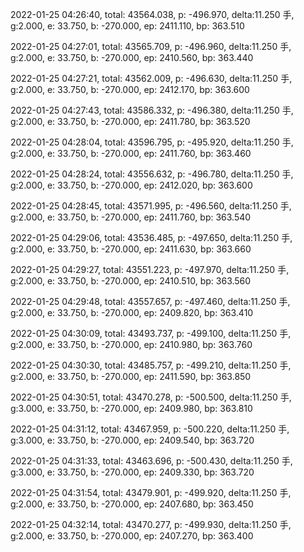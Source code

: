 2022-01-25 04:26:40, total: 43564.038, p: -496.970, delta:11.250 手, g:2.000, e: 33.750, b: -270.000, ep: 2411.110, bp: 363.510

2022-01-25 04:27:01, total: 43565.709, p: -496.960, delta:11.250 手, g:2.000, e: 33.750, b: -270.000, ep: 2410.560, bp: 363.440

2022-01-25 04:27:21, total: 43562.009, p: -496.630, delta:11.250 手, g:2.000, e: 33.750, b: -270.000, ep: 2412.170, bp: 363.600

2022-01-25 04:27:43, total: 43586.332, p: -496.380, delta:11.250 手, g:2.000, e: 33.750, b: -270.000, ep: 2411.780, bp: 363.520

2022-01-25 04:28:04, total: 43596.795, p: -495.920, delta:11.250 手, g:2.000, e: 33.750, b: -270.000, ep: 2411.760, bp: 363.460

2022-01-25 04:28:24, total: 43556.632, p: -496.780, delta:11.250 手, g:2.000, e: 33.750, b: -270.000, ep: 2412.020, bp: 363.600

2022-01-25 04:28:45, total: 43571.995, p: -496.560, delta:11.250 手, g:2.000, e: 33.750, b: -270.000, ep: 2411.760, bp: 363.540

2022-01-25 04:29:06, total: 43536.485, p: -497.650, delta:11.250 手, g:2.000, e: 33.750, b: -270.000, ep: 2411.630, bp: 363.660

2022-01-25 04:29:27, total: 43551.223, p: -497.970, delta:11.250 手, g:2.000, e: 33.750, b: -270.000, ep: 2410.510, bp: 363.560

2022-01-25 04:29:48, total: 43557.657, p: -497.460, delta:11.250 手, g:2.000, e: 33.750, b: -270.000, ep: 2409.820, bp: 363.410

2022-01-25 04:30:09, total: 43493.737, p: -499.100, delta:11.250 手, g:2.000, e: 33.750, b: -270.000, ep: 2410.980, bp: 363.760

2022-01-25 04:30:30, total: 43485.757, p: -499.210, delta:11.250 手, g:2.000, e: 33.750, b: -270.000, ep: 2411.590, bp: 363.850

2022-01-25 04:30:51, total: 43470.278, p: -500.500, delta:11.250 手, g:3.000, e: 33.750, b: -270.000, ep: 2409.980, bp: 363.810

2022-01-25 04:31:12, total: 43467.959, p: -500.220, delta:11.250 手, g:3.000, e: 33.750, b: -270.000, ep: 2409.540, bp: 363.720

2022-01-25 04:31:33, total: 43463.696, p: -500.430, delta:11.250 手, g:3.000, e: 33.750, b: -270.000, ep: 2409.330, bp: 363.720

2022-01-25 04:31:54, total: 43479.901, p: -499.920, delta:11.250 手, g:2.000, e: 33.750, b: -270.000, ep: 2407.680, bp: 363.450

2022-01-25 04:32:14, total: 43470.277, p: -499.930, delta:11.250 手, g:2.000, e: 33.750, b: -270.000, ep: 2407.270, bp: 363.400